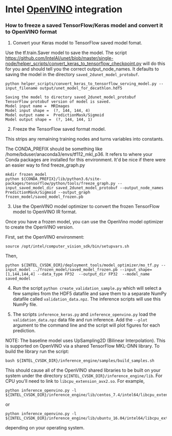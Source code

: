 # Intel [OpenVINO](https://software.intel.com/en-us/openvino-toolkit) integration

### How to freeze a saved TensorFlow/Keras model and convert it to OpenVINO format

1. Convert your Keras model to TensorFlow saved model fomat.

Use the tf.train.Saver model to save the model. The script
https://github.com/IntelAI/unet/blob/master/single-node/helper_scripts/convert_keras_to_tensorflow_checkpoint.py
will do this for you and  should tell you the correct output_node_names. It defaults to saving the model in the directory `saved_2dunet_model_protobuf`.

```
python helper_scripts/convert_keras_to_tensorflow_serving_model.py --input_filename output/unet_model_for_decathlon.hdf5
```

```
Saving the model to directory saved_2dunet_model_protobuf
TensorFlow protobuf version of model is saved.
Model input name =  MRImages
Model input shape =  (?, 144, 144, 4)
Model output name =  PredictionMask/Sigmoid
Model output shape =  (?, 144, 144, 1)
```
2. Freeze the TensorFlow saved format model.

This strips any remaining training nodes and turns variables into constants.

The CONDA_PREFIX should be something like /home/bduser/anaconda3/envs/tf112_mkl_p36.
It refers to where your Conda packages are installed for this environment.
It'd be nice if there were an easier way to find freeze_graph.py

```
mkdir frozen_model
python ${CONDA_PREFIX}/lib/python3.6/site-packages/tensorflow/python/tools/freeze_graph.py --input_saved_model_dir saved_2dunet_model_protobuf --output_node_names PredictionMask/Sigmoid --output_graph frozen_model/saved_model_frozen.pb
```

3. Use the OpenVINO model optimizer to convert the frozen TensorFlow model to OpenVINO IR format.

Once you have a frozen model, you can use the OpenVino model optimizer to create the OpenVINO version.

First, set the OpenVINO environment:

```
source /opt/intel/computer_vision_sdk/bin/setupvars.sh
```

Then,

```
python ${INTEL_CVSDK_DIR}/deployment_tools/model_optimizer/mo_tf.py --input_model ../frozen_model/saved_model_frozen.pb --input_shape=[1,144,144,4] --data_type FP32  --output_dir FP32  --model_name saved_model
```

4. Run the script `python create_validation_sample.py` which will select a few samples from the HDF5 datafile and save them to a separate NumPy datafile called `validation_data.npz`. The inference scripts will use this NumPy file.

5. The scripts `inference_keras.py` and `inference_openvino.py` load the `validation_data.npz` data file and run inference. Add the `--plot` argument to the command line and the script will plot figures for each prediction.

NOTE: The baseline model uses UpSampling2D (Bilinear Interpolation). This is supported on OpenVINO via a shared TensorFlow MKL-DNN library. To build the library run the script:

```
bash ${INTEL_CVSDK_DIR}/inference_engine/samples/build_samples.sh
```

This should cause all of the OpenVINO shared libraries to be built on your system under the directory `${INTEL_CVSDK_DIR}/inference_engine/lib`. For CPU you'll need to link to `libcpu_extension_avx2.so`. For example,

```
python inference_openvino.py -l ${INTEL_CVSDK_DIR}/inference_engine/lib/centos_7.4/intel64/libcpu_extension_avx2.so
```

or

```
python inference_openvino.py -l ${INTEL_CVSDK_DIR}/inference_engine/lib/ubuntu_16.04/intel64/libcpu_extension_avx2.so
```

depending on your operating system.
